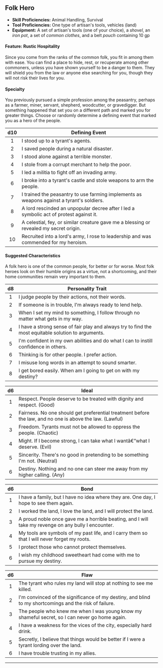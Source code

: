 ﻿## Folk Hero

- **Skill Proficiencies:** Animal Handling, Survival
- **Tool Proficiencies:** One type of artisan's tools, vehicles (land)
- **Equipment:** A set of artisan's tools (one of your choice), a *shovel*, an *iron pot*, a set of *common clothes*, and a belt *pouch* containing 10 gp

#### Feature: Rustic Hospitality

Since you come from the ranks of the common folk, you fit in among them with ease. You can find a place to hide, rest, or recuperate among other commoners, unless you have shown yourself to be a danger to them. They will shield you from the law or anyone else searching for you, though they will not risk their lives for you.

#### Specialty

You previously pursued a simple profession among the peasantry, perhaps as a farmer, miner, servant, shepherd, woodcutter, or gravedigger. But something happened that set you on a different path and marked you for greater things. Choose or randomly determine a defining event that marked you as a hero of the people.

| d10 | Defining Event                                                                            |
|:---:|-------------------------------------------------------------------------------------------|
|  1  | I stood up to a tyrant's agents.                                                          |
|  2  | I saved people during a natural disaster.                                                 |
|  3  | I stood alone against a terrible monster.                                                 |
|  4  | I stole from a corrupt merchant to help the poor.                                         |
|  5  | I led a militia to fight off an invading army.                                            |
|  6  | I broke into a tyrant's castle and stole weapons to arm the people.                       |
|  7  | I trained the peasantry to use farming implements as weapons against a tyrant's soldiers. |
|  8  | A lord rescinded an unpopular decree after I led a symbolic act of protest against it.    |
|  9  | A celestial, fey, or similar creature gave me a blessing or revealed my secret origin.    |
|  10 | Recruited into a lord's army, I rose to leadership and was commended for my heroism.      |

#### Suggested Characteristics

A folk hero is one of the common people, for better or for worse. Most folk heroes look on their humble origins as a virtue, not a shortcoming, and their home communities remain very important to them.

|  d8 | Personality Trait                                                                                   |
|:---:|-----------------------------------------------------------------------------------------------------|
|  1  | I judge people by their actions, not their words.                                                   |
|  2  | If someone is in trouble, I'm always ready to lend help.                                            |
|  3  | When I set my mind to something, I follow through no matter what gets in my way.                    |
|  4  | I have a strong sense of fair play and always try to find the most equitable solution to arguments. |
|  5  | I'm confident in my own abilities and do what I can to instill confidence in others.                |
|  6  | Thinking is for other people. I prefer action.                                                      |
|  7  | I misuse long words in an attempt to sound smarter.                                                 |
|  8  | I get bored easily. When am I going to get on with my destiny?                                      |

|  d6 | Ideal                                                                                                    |
|:---:|----------------------------------------------------------------------------------------------------------|
|  1  | Respect. People deserve to be treated with dignity and respect. (Good)                                   |
|  2  | Fairness. No one should get preferential treatment before the law, and no one is above the law. (Lawful) |
|  3  | Freedom. Tyrants must not be allowed to oppress the people. (Chaotic)                                    |
|  4  | Might. If I become strong, I can take what I wantâ€”what I deserve. (Evil)                                 |
|  5  | Sincerity. There's no good in pretending to be something I'm not. (Neutral)                              |
|  6  | Destiny. Nothing and no one can steer me away from my higher calling. (Any)                              |

|  d6 | Bond                                                                                                |
|:---:|-----------------------------------------------------------------------------------------------------|
|  1  | I have a family, but I have no idea where they are. One day, I hope to see them again.              |
|  2  | I worked the land, I love the land, and I will protect the land.                                    |
|  3  | A proud noble once gave me a horrible beating, and I will take my revenge on any bully I encounter. |
|  4  | My tools are symbols of my past life, and I carry them so that I will never forget my roots.        |
|  5  | I protect those who cannot protect themselves.                                                      |
|  6  | I wish my childhood sweetheart had come with me to pursue my destiny.                               |

|  d6 | Flaw                                                                                                   |
|:---:|--------------------------------------------------------------------------------------------------------|
|  1  | The tyrant who rules my land will stop at nothing to see me killed.                                    |
|  2  | I'm convinced of the significance of my destiny, and blind to my shortcomings and the risk of failure. |
|  3  | The people who knew me when I was young know my shameful secret, so I can never go home again.         |
|  4  | I have a weakness for the vices of the city, especially hard drink.                                    |
|  5  | Secretly, I believe that things would be better if I were a tyrant lording over the land.              |
|  6  | I have trouble trusting in my allies.                                                                  |

---

